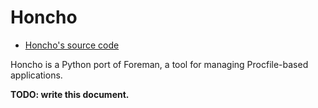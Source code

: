 # Honcho

* [Honcho's source code](https://github.com/nickstenning/honcho)

Honcho is a Python port of Foreman, a tool for managing Procfile-based applications.

**TODO: write this document.**
